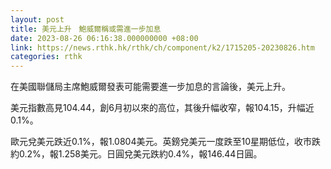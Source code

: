 ```yaml
---
layout: post
title: 美元上升　鮑威爾稱或需進一步加息
date: 2023-08-26 06:16:38.000000000 +08:00
link: https://news.rthk.hk/rthk/ch/component/k2/1715205-20230826.htm
categories: rthk
---
```


在美國聯儲局主席鮑威爾發表可能需要進一步加息的言論後，美元上升。

美元指數高見104.44，創6月初以來的高位，其後升幅收窄，報104.15，升幅近0.1%。

歐元兌美元跌近0.1%，報1.0804美元。英鎊兌美元一度跌至10星期低位，收市跌約0.2%，報1.258美元。日圓兌美元跌約0.4%，報146.44日圓。
